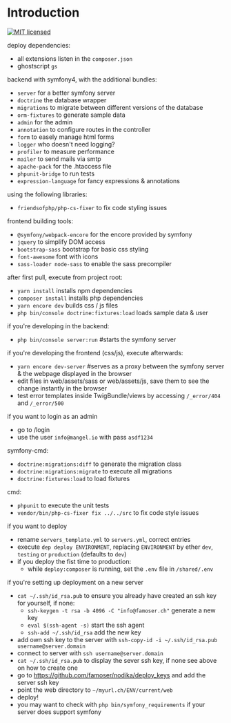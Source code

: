 Introduction
======
[![MIT licensed](https://img.shields.io/badge/license-MIT-blue.svg)](./LICENSE)

deploy dependencies:
 - all extensions listen in the `composer.json` 
 - ghostscript `gs`

backend with symfony4, with the additional bundles:
 - `server` for a better symfony server
 - `doctrine` the database wrapper 
 - `migrations` to migrate between different versions of the database
 - `orm-fixtures` to generate sample data
 - `admin` for the admin
 - `annotation` to configure routes in the controller
 - `form` to easely manage html forms
 - `logger` who doesn't need logging?
 - `profiler` to measure performance
 - `mailer` to send mails via smtp
 - `apache-pack` for the .htaccess file
 - `phpunit-bridge` to run tests
 - `expression-language` for fancy expressions & annotations

using the following libraries:
 - `friendsofphp/php-cs-fixer` to fix code styling issues
  
frontend building tools:
 - `@symfony/webpack-encore` for the encore provided by symfony
 - `jquery` to simplify DOM access
 - `bootstrap-sass` bootstrap for basic css styling
 - `font-awesome` font with icons
 - `sass-loader node-sass` to enable the sass precompiler
 
after first pull, execute from project root:
 - `yarn install` installs npm dependencies 
 - `composer install` installs php dependencies
 - `yarn encore dev` builds css / js files
 - `php bin/console doctrine:fixtures:load` loads sample data & user
 
if you're developing in the backend:
 - `php bin/console server:run` #starts the symfony server
 
if you're developing the frontend (css/js), execute afterwards:
 - `yarn encore dev-server` #serves as a proxy between the symfony server & the webpage displayed in the browser
 - edit files in web/assets/sass or web/assets/js, save them to see the change instantly in the browser
 - test error templates inside TwigBundle/views by accessing `/_error/404` and `/_error/500`
 
if you want to login as an admin
 - go to /login
 - use the user `info@mangel.io` with pass `asdf1234`
 
symfony-cmd:
 - `doctrine:migrations:diff` to generate the migration class
 - `doctrine:migrations:migrate` to execute all migrations
 - `doctrine:fixtures:load` to load fixtures

cmd:
- `phpunit` to execute the unit tests
- `vendor/bin/php-cs-fixer fix ../../src` to fix code style issues
 
if you want to deploy
 - rename `servers_template.yml` to `servers.yml`, correct entries
 - execute `dep deploy ENVIRONMENT`, replacing `ENVIRONMENT` by ether `dev`, `testing` or `production` (defaults to `dev`) 
 - if you deploy the fist time to production:
    - while `deploy:composer` is running, set the `.env` file in `/shared/.env`
    
if you're setting up deployment on a new server
 - `cat ~/.ssh/id_rsa.pub` to ensure you already have created an ssh key for yourself, if none:
    - `ssh-keygen -t rsa -b 4096 -C "info@famoser.ch"` generate a new key
    - `eval $(ssh-agent -s)` start the ssh agent
    - `ssh-add ~/.ssh/id_rsa` add the new key
 - add own ssh key to the server with `ssh-copy-id -i ~/.ssh/id_rsa.pub username@server.domain` 
 - connect to server with `ssh username@server.domain`
 - `cat ~/.ssh/id_rsa.pub` to display the sever ssh key, if none see above on how to create one
 - go to https://github.com/famoser/nodika/deploy_keys and add the server ssh key
 - point the web directory to `~/myurl.ch/ENV/current/web`
 - deploy!
 - you may want to check with `php bin/symfony_requirements` if your server does support symfony
